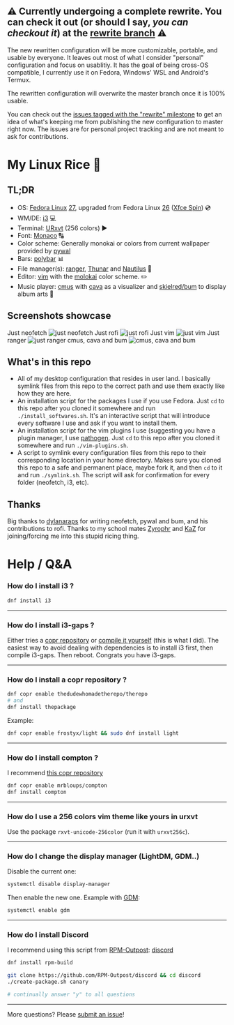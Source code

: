 ## :warning: Currently undergoing a complete rewrite. You can check it out (or should I say, *you can checkout it*) at the [rewrite branch](https://github.com/skielred/Dotfiles/tree/rewrite) :warning:

The new rewritten configuration will be more customizable, portable, and usable by everyone. It leaves out most of what I consider "personal" configuration and focus on usablitiy. It has the goal of being cross-OS compatible, I currently use it on Fedora, Windows' WSL and Android's Termux.

The rewritten configuration will overwrite the master branch once it is 100% usable.

You can check out the [issues tagged with the "rewrite" milestone](https://github.com/skielred/Dotfiles/issues?q=is%3Aopen+is%3Aissue+milestone%3Arewrite) to get an idea of what's keeping me from publishing the new configuration to master right now. The issues are for personal project tracking and are not meant to ask for contributions.

# My Linux Rice :rice_ball:

## TL;DR
- OS: [Fedora Linux](https://getfedora.org/) [27](https://fedoramagazine.org/announcing-fedora-27/), upgraded from Fedora Linux [26](https://fedoramagazine.org/fedora-26-is-here/) ([Xfce Spin](https://spins.fedoraproject.org/en/xfce/)) :cd:
- WM/DE: [i3](https://i3wm.org/) :computer:
- Terminal: [URxvt](http://software.schmorp.de/pkg/rxvt-unicode.html) (256 colors) :arrow_forward:
- Font: [Monaco](https://github.com/todylu/monaco.ttf) :capital_abcd:
- Color scheme: Generally monokai or colors from current wallpaper provided by [pywal](https://github.com/dylanaraps/pywal)
- Bars: [polybar](https://github.com/jaagr/polybar) :bar_chart:
- File manager(s): [ranger](https://ranger.github.io/), [Thunar](https://docs.xfce.org/xfce/thunar/start) and [Nautilus](https://wiki.gnome.org/action/show/Apps/Files?action=show&redirect=Apps%2FNautilus) :file_folder:
- Editor: [vim](http://www.vim.org/) with the [molokai](https://github.com/tomasr/molokai) color scheme. :pencil2:
- Music player: [cmus](https://cmus.github.io/) with [cava](http://karlstav.github.io/cava/) as a visualizer and [skielred/bum](https://github.com/skielred/bum) to display album arts :musical_note:

## Screenshots showcase
Just neofetch
![just neofetch](.gh/just-neofetch.png)
Just rofi
![just rofi](.gh/just-rofi.png)
Just vim
![just vim](.gh/just-vim.png)
Just ranger
![just ranger](.gh/just-ranger.png)
cmus, cava and bum
![cmus, cava and bum](.gh/cmus-cava-and-bum.png)

## What's in this repo
- All of my desktop configuration that resides in user land. I basically symlink files from this repo to the correct path and use them exactly like how they are here.
- An installation script for the packages I use if you use Fedora. Just `cd` to this repo after you cloned it somewhere and run `./install_softwares.sh`. It's an interactive script that will introduce every software I use and ask if you want to install them.
- An installation script for the vim plugins I use (suggesting you have a plugin manager, I use [pathogen](https://github.com/tpope/vim-pathogen). Just `cd` to this repo after you cloned it somewhere and run `./vim-plugins.sh`.
- A script to symlink every configuration files from this repo to their corresponding location in your home directory. Makes sure you cloned this repo to a safe and permanent place, maybe fork it, and then `cd` to it and run `./symlink.sh`. The script will ask for confirmation for every folder (neofetch, i3, etc).

## Thanks
Big thanks to [dylanaraps](https://github.com/dylanaraps) for writing neofetch, pywal and bum, and his contributions to rofi.
Thanks to my school mates [Zyrophr](https://github.com/Zyrophr) and [KaZ](https://github.com/Di-KaZ) for joining/forcing me into this stupid ricing thing.

# Help / Q&A
### How do I install i3 ?
```bash
dnf install i3
```

---
### How do I install i3-gaps ?
Either tries a [copr repository](https://copr.fedorainfracloud.org/coprs/fulltext/?fulltext=i3-gaps) or [compile it yourself](https://github.com/Airblader/i3) (this is what I did). The easiest way to avoid dealing with dependencies is to install i3 first, then compile i3-gaps. Then reboot. Congrats you have i3-gaps.

---
### How do I install a copr repository ?
```bash
dnf copr enable thedudewhomadetherepo/therepo
# and
dnf install thepackage
```
Example:
```bash
dnf copr enable frostyx/light && sudo dnf install light
```

---
### How do I install compton ?
I recommend [this copr repository](https://copr.fedorainfracloud.org/coprs/mrbloups/compton/)
```bash
dnf copr enable mrbloups/compton
dnf install compton
```

---
### How do I use a 256 colors vim theme like yours in urxvt
Use the package `rxvt-unicode-256color` (run it with `urxvt256c`).

---
### How do I change the display manager (LightDM, GDM..)
Disable the current one:
```bash
systemctl disable display-manager
```
Then enable the new one. Example with [GDM](https://wiki.gnome.org/Projects/GDM):
```bash
systemctl enable gdm
```

---
### How do I install Discord
I recommend using this script from [RPM-Outpost](https://github.com/RPM-Outpost): [discord](https://github.com/RPM-Outpost/discord)

```bash
dnf install rpm-build

git clone https://github.com/RPM-Outpost/discord && cd discord
./create-package.sh canary

# continually answer "y" to all questions
```

---
More questions? Please [submit an issue](https://github.com/skielred/Dotfiles/issues/new)!
